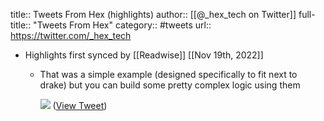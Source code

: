title:: Tweets From Hex (highlights)
author:: [[@_hex_tech on Twitter]]
full-title:: "Tweets From Hex"
category:: #tweets
url:: https://twitter.com/_hex_tech

- Highlights first synced by [[Readwise]] [[Nov 19th, 2022]]
	- That was a simple example (designed specifically to fit next to drake) but you can build some pretty complex logic using them 
	  
	  ![](https://pbs.twimg.com/media/FLQZfhxUYBcecr5.jpg) ([View Tweet](https://twitter.com/_hex_tech/status/1491845600937009168))